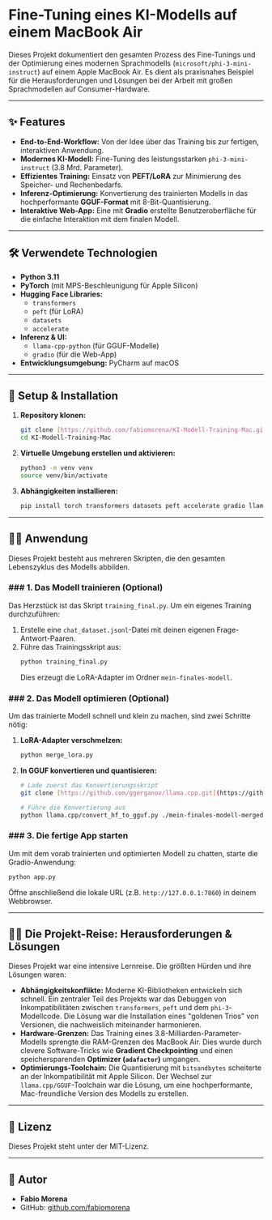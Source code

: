 # Fine-Tuning eines KI-Modells auf einem MacBook Air

Dieses Projekt dokumentiert den gesamten Prozess des Fine-Tunings und der Optimierung eines modernen Sprachmodells (`microsoft/phi-3-mini-instruct`) auf einem Apple MacBook Air. Es dient als praxisnahes Beispiel für die Herausforderungen und Lösungen bei der Arbeit mit großen Sprachmodellen auf Consumer-Hardware.

---
## ✨ Features

* **End-to-End-Workflow:** Von der Idee über das Training bis zur fertigen, interaktiven Anwendung.
* **Modernes KI-Modell:** Fine-Tuning des leistungsstarken `phi-3-mini-instruct` (3.8 Mrd. Parameter).
* **Effizientes Training:** Einsatz von **PEFT/LoRA** zur Minimierung des Speicher- und Rechenbedarfs.
* **Inferenz-Optimierung:** Konvertierung des trainierten Modells in das hochperformante **GGUF-Format** mit 8-Bit-Quantisierung.
* **Interaktive Web-App:** Eine mit **Gradio** erstellte Benutzeroberfläche für die einfache Interaktion mit dem finalen Modell.

---
## 🛠️ Verwendete Technologien

* **Python 3.11**
* **PyTorch** (mit MPS-Beschleunigung für Apple Silicon)
* **Hugging Face Libraries:**
    * `transformers`
    * `peft` (für LoRA)
    * `datasets`
    * `accelerate`
* **Inferenz & UI:**
    * `llama-cpp-python` (für GGUF-Modelle)
    * `gradio` (für die Web-App)
* **Entwicklungsumgebung:** PyCharm auf macOS

---
## 🚀 Setup & Installation

1.  **Repository klonen:**
    ```bash
    git clone [https://github.com/fabiomorena/KI-Modell-Training-Mac.git](https://github.com/fabiomorena/KI-Modell-Training-Mac.git)
    cd KI-Modell-Training-Mac
    ```

2.  **Virtuelle Umgebung erstellen und aktivieren:**
    ```bash
    python3 -m venv venv
    source venv/bin/activate
    ```

3.  **Abhängigkeiten installieren:**
    ```bash
    pip install torch transformers datasets peft accelerate gradio llama-cpp-python sentencepiece
    ```

---
## 🏃‍♀️ Anwendung

Dieses Projekt besteht aus mehreren Skripten, die den gesamten Lebenszyklus des Modells abbilden.

### ### 1. Das Modell trainieren (Optional)

Das Herzstück ist das Skript `training_final.py`. Um ein eigenes Training durchzuführen:
1.  Erstelle eine `chat_dataset.jsonl`-Datei mit deinen eigenen Frage-Antwort-Paaren.
2.  Führe das Trainingsskript aus:
    ```bash
    python training_final.py
    ```
    Dies erzeugt die LoRA-Adapter im Ordner `mein-finales-modell`.

### ### 2. Das Modell optimieren (Optional)

Um das trainierte Modell schnell und klein zu machen, sind zwei Schritte nötig:
1.  **LoRA-Adapter verschmelzen:**
    ```bash
    python merge_lora.py
    ```
2.  **In GGUF konvertieren und quantisieren:**
    ```bash
    # Lade zuerst das Konvertierungsskript
    git clone [https://github.com/ggerganov/llama.cpp.git](https://github.com/ggerganov/llama.cpp.git)
    
    # Führe die Konvertierung aus
    python llama.cpp/convert_hf_to_gguf.py ./mein-finales-modell-merged --outfile ./mein-finales-modell.gguf --outtype q8_0
    ```

### ### 3. Die fertige App starten

Um mit dem vorab trainierten und optimierten Modell zu chatten, starte die Gradio-Anwendung:
```bash
python app.py
```
Öffne anschließend die lokale URL (z.B. `http://127.0.0.1:7860`) in deinem Webbrowser.

---
## 🧗‍♂️ Die Projekt-Reise: Herausforderungen & Lösungen

Dieses Projekt war eine intensive Lernreise. Die größten Hürden und ihre Lösungen waren:
* **Abhängigkeitskonflikte:** Moderne KI-Bibliotheken entwickeln sich schnell. Ein zentraler Teil des Projekts war das Debuggen von Inkompatibilitäten zwischen `transformers`, `peft` und dem `phi-3`-Modellcode. Die Lösung war die Installation eines "goldenen Trios" von Versionen, die nachweislich miteinander harmonieren.
* **Hardware-Grenzen:** Das Training eines 3.8-Milliarden-Parameter-Modells sprengte die RAM-Grenzen des MacBook Air. Dies wurde durch clevere Software-Tricks wie **Gradient Checkpointing** und einen speichersparenden **Optimizer (`adafactor`)** umgangen.
* **Optimierungs-Toolchain:** Die Quantisierung mit `bitsandbytes` scheiterte an der Inkompatibilität mit Apple Silicon. Der Wechsel zur `llama.cpp/GGUF`-Toolchain war die Lösung, um eine hochperformante, Mac-freundliche Version des Modells zu erstellen.

---
## 📄 Lizenz

Dieses Projekt steht unter der MIT-Lizenz.

---
## 👤 Autor

* **Fabio Morena**
* GitHub: [github.com/fabiomorena](https://github.com/fabiomorena)